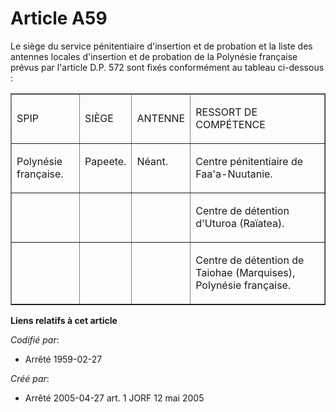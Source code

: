 # Article A59

Le siège du service pénitentiaire d'insertion et de probation et la liste des antennes locales d'insertion et de probation de
la Polynésie française prévus par l'article D.P. 572 sont fixés conformément au tableau ci-dessous :

<table border="1" width="700" cellspacing="0" cellpadding="0" align="center">
  <tbody>
    <tr>
      <td>

SPIP

</td>
      <td>

SIÈGE

</td>
      <td>

ANTENNE

</td>
      <td>

RESSORT DE COMPÉTENCE

</td>
    </tr>
    <tr>
      <td valign="top">

Polynésie française.

</td>
      <td valign="top">

Papeete.

</td>
      <td valign="top">

Néant.

</td>
      <td valign="top">

Centre pénitentiaire de Faa'a-Nuutanie.

</td>
    </tr>
    <tr>
      <td valign="top">
      </td><td valign="top">
      </td><td valign="top">
      </td><td valign="top">

Centre de détention d'Uturoa (Raïatea).

</td>
    </tr>
    <tr>
      <td valign="top">
      </td><td valign="top">
      </td><td valign="top">
      </td><td valign="top">

Centre de détention de Taiohae (Marquises), Polynésie française.

</td>
    </tr>
  </tbody>
</table>

**Liens relatifs à cet article**

_Codifié par_:

  - Arrêté 1959-02-27

_Créé par_:

  - Arrêté 2005-04-27 art. 1 JORF 12 mai 2005
